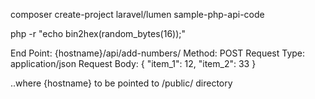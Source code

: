 



composer create-project laravel/lumen sample-php-api-code

php -r "echo bin2hex(random_bytes(16));"



End Point: {hostname}/api/add-numbers/
Method: POST
Request Type: application/json
Request Body:
{
	"item_1": 12,
	"item_2": 33
}


..where {hostname} to be pointed to /public/ directory
